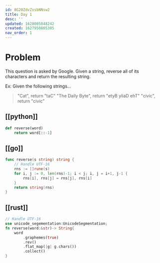 ```yaml
---
id: 8G20ZdvZxsbNNsw2
title: Day 1
desc: ''
updated: 1628005848242
created: 1627950805305
nav_order: 1
---
```



# Problem
This question is asked by Google. Given a string, reverse all of its characters and return the resulting string.

Ex: Given the following strings...

> "Cat", return "taC"
> "The Daily Byte", return "etyB yliaD ehT"
> "civic", return "civic"

## [[python]]

```python
def reverse(word)
    return word[::-1]
```

## [[go]]

```go
func reverse(s string) string {
    // Handle UTF-16
    rns := []rune(s)
    for i, j := 0, len(rns)-1; i < j; i, j = i+1, j-1 {
        rns[i], rns[j] = rns[j], rns[i]
    }
    return string(rns)
}
```

## [[rust]]
```rust
// Handle UTF-16
use unicode_segementation:UnicodeSegmentation;
fn reverse(word:&str)-> String{
    word
        .graphemes(true)
        .rev()
        .flat_map(|g| g.chars())
        .collect()
}
```
